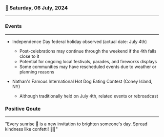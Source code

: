 ### 📅 Saturday, 06 July, 2024
------
### Events
------
- Independence Day federal holiday observed (actual date: July 4th)
  - Post-celebrations may continue through the weekend if the 4th falls close to it
  - Potential for ongoing local festivals, parades, and fireworks displays
  - Some communities may have rescheduled events due to weather or planning reasons

- Nathan's Famous International Hot Dog Eating Contest (Coney Island, NY)
  - Although traditionally held on July 4th, related events or rebroadcast
### Positive Qoute
------
"Every sunrise 🌅 is a new invitation to brighten someone's day. Spread kindness like confetti! 🎉✨"

